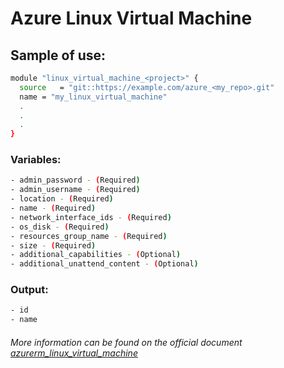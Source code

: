 # Azure Linux Virtual Machine

## Sample of use:

```bash
module "linux_virtual_machine_<project>" {
  source   = "git::https://example.com/azure_<my_repo>.git"
  name = "my_linux_virtual_machine"
  .
  .
  .
}
```

### Variables:

```bash
- admin_password - (Required)
- admin_username - (Required)
- location - (Required)
- name - (Required)
- network_interface_ids - (Required)
- os_disk - (Required)
- resources_group_name - (Required)
- size - (Required)
- additional_capabilities - (Optional)
- additional_unattend_content - (Optional)
```

### Output:

```bash
- id
- name
```

###### More information can be found on the official document [azurerm_linux_virtual_machine](https://registry.terraform.io/providers/hashicorp/azurerm/latest/docs/resources/linux_virtual_machine)